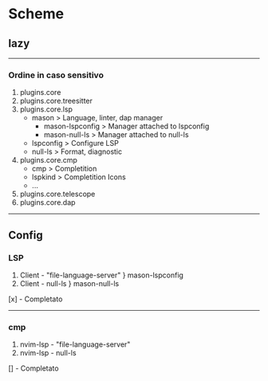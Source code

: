 # Scheme

## lazy

-------

### Ordine in caso sensitivo

1. plugins.core
2. plugins.core.treesitter
3. plugins.core.lsp
    - mason > Language, linter, dap manager
        - mason-lspconfig > Manager attached to lspconfig
        - mason-null-ls > Manager attached to null-ls
    - lspconfig > Configure LSP
    - null-ls > Format, diagnostic
4. plugins.core.cmp
    - cmp > Completition
    - lspkind > Completition Icons
    - ...
5. plugins.core.telescope
6. plugins.core.dap

-------

## Config

### LSP

1. Client - "file-language-server" } mason-lspconfig
2. Client - null-ls                } mason-null-ls

[x] - Completato

-------

### cmp

1. nvim-lsp - "file-language-server"
2. nvim-lsp - null-ls

[] - Completato
